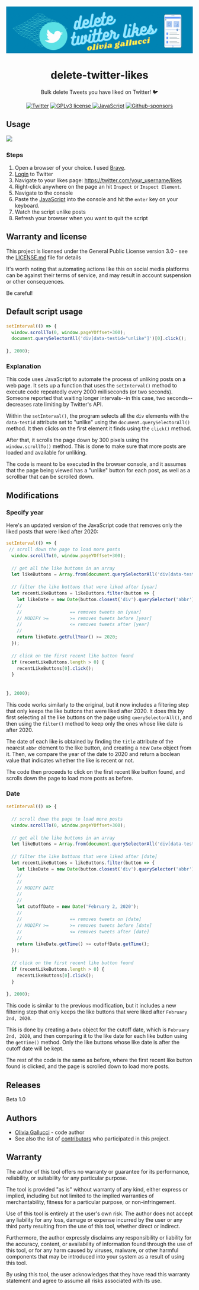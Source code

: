 ![delete-twitter-likes GIF](delete-twitter-likes.gif)

<div align="center">
 
  # delete-twitter-likes 

  Bulk delete Tweets you have liked on Twitter! :bird:
  
  <a href="https://twitter.com/OliviaGalluccii">![Twitter](https://img.shields.io/badge/Twitter-%231DA1F2.svg?style=for-the-badge&logo=Twitter&logoColor=white)</a>
  <a href="https://github.com/oliviagallucci/delete-twitter-likes/blob/main/LICENSE.md">![GPLv3 license](https://img.shields.io/badge/License-GPLv3-green.svg?style=for-the-badge)
  <a href="https://www.javascript.com/">![JavaScript](https://img.shields.io/badge/javascript-9558B2.svg?style=for-the-badge&logo=JavaScript&logoColor=%23F7DF1E)</a>
  <a href="https://github.com/sponsors/oliviagallucci">![Github-sponsors](https://img.shields.io/badge/sponsor-pink?style=for-the-badge&logo=GitHub-Sponsors&logoColor=#EA4AAA)</a>

</div>

## Usage 
![](https://github.com/oliviagallucci/delete-twitter-likes/blob/main/delete-twitter-likes-usage.gif)

### Steps
1. Open a browser of your choice. I used [Brave](https://brave.com/).
2. [Login](https://twitter.com/login?lang=en) to Twitter 
3. Navigate to your likes page: https://twitter.com/your_username/likes
4. Right-click anywhere on the page an hit `Inspect` or `Inspect Element`.
5. Navigate to the console 
6. Paste the [JavaScript](https://github.com/oliviagallucci/delete-twitter-likes#default-script-usage) into the console and hit the `enter` key on your keyboard. 
7. Watch the script unlike posts
8. Refresh your browser when you want to quit the script 

## Warranty and license
This project is licensed under the General Public License version 3.0 - see the [LICENSE.md](LICENSE.md) file for details

It's worth noting that automating actions like this on social media platforms can be against their terms of service, and may result in account suspension or other consequences.

Be careful! 

## Default script usage 

```JavaScript
setInterval(() => {
  window.scrollTo(0, window.pageYOffset+300);
  document.querySelectorAll('div[data-testid="unlike"]')[0].click(); 
 
}, 2000);
```

### Explanation

This code uses JavaScript to automate the process of unliking posts on a web page. It sets up a function that uses the `setInterval()` method to execute code repeatedly every 2000 milliseconds (or two seconds). Someone reported that waiting longer intervals--in this case, two seconds--decreases rate limiting by Twitter's API. 


Within the `setInterval()`, the program selects all the `div` elements with the `data-testid` attribute set to "unlike" using the `document.querySelectorAll()` method. It then clicks on the first element it finds using the `click()` method.

After that, it scrolls the page down by 300 pixels using the `window.scrollTo()` method. This is done to make sure that more posts are loaded and available for unliking.

The code is meant to be executed in the browser console, and it assumes that the page being viewed has a "unlike" button for each post, as well as a scrollbar that can be scrolled down. 

## Modifications 

### Specify year 

Here's an updated version of the JavaScript code that removes only the liked posts that were liked after 2020:

```JavaScript 
setInterval(() => {
 // scroll down the page to load more posts
  window.scrollTo(0, window.pageYOffset+300);
  
  // get all the like buttons in an array
  let likeButtons = Array.from(document.querySelectorAll('div[data-testid="unlike"]'));

  // filter the like buttons that were liked after [year]
  let recentLikeButtons = likeButtons.filter(button => {
    let likeDate = new Date(button.closest('div').querySelector('abbr').getAttribute('title'));   
    //                 
    //                  == removes tweets on [year]
    // MODIFY >=        >= removes tweets before [year]
    //                  <= removes tweets after [year]
    //
    return likeDate.getFullYear() >= 2020; 
  });

  // click on the first recent like button found
  if (recentLikeButtons.length > 0) {
    recentLikeButtons[0].click();
  }

 
}, 2000);
```

This code works similarly to the original, but it now includes a filtering step that only keeps the like buttons that were liked after 2020. It does this by first selecting all the like buttons on the page using `querySelectorAll()`, and then using the `filter()` method to keep only the ones whose like date is after 2020.

The date of each like is obtained by finding the `title` attribute of the nearest `abbr` element to the like button, and creating a new `Date` object from it. Then, we compare the year of the date to 2020 and return a boolean value that indicates whether the like is recent or not.

The code then proceeds to click on the first recent like button found, and scrolls down the page to load more posts as before.

### Date 

```JavaScript
setInterval(() => {

  // scroll down the page to load more posts
  window.scrollTo(0, window.pageYOffset+300);
  
  // get all the like buttons in an array
  let likeButtons = Array.from(document.querySelectorAll('div[data-testid="unlike"]'));

  // filter the like buttons that were liked after [date]
  let recentLikeButtons = likeButtons.filter(button => {
    let likeDate = new Date(button.closest('div').querySelector('abbr').getAttribute('title'));
    //
    //                          
    // MODIFY DATE           
    //
    //
    let cutoffDate = new Date('February 2, 2020');
    //                      
    //                  == removes tweets on [date]
    // MODIFY >=        >= removes tweets before [date]
    //                  <= removes tweets after [date]
    //
    return likeDate.getTime() >= cutoffDate.getTime();
  });

  // click on the first recent like button found
  if (recentLikeButtons.length > 0) {
    recentLikeButtons[0].click();
  }

}, 2000);
```

This code is similar to the previous modification, but it includes a new filtering step that only keeps the like buttons that were liked after `February 2nd, 2020`.

This is done by creating a `Date` object for the cutoff date, which is `February 2nd, 2020`, and then comparing it to the like date for each like button using the `getTime()` method. Only the like buttons whose like date is after the cutoff date will be kept.

The rest of the code is the same as before, where the first recent like button found is clicked, and the page is scrolled down to load more posts.

## Releases 

Beta 1.0

## Authors

* [Olivia Gallucci](https://github.com/oliviagallucci) - code author 
* See also the list of [contributors](https://github.com/oliviagallucci/delete-twitter-likes) who participated in this project.

## Warranty  
The author of this tool offers no warranty or guarantee for its performance, reliability, or suitability for any particular purpose.

The tool is provided "as is" without warranty of any kind, either express or implied, including but not limited to the implied warranties of merchantability, fitness for a particular purpose, or non-infringement.

Use of this tool is entirely at the user's own risk. The author does not accept any liability for any loss, damage or expense incurred by the user or any third party resulting from the use of this tool, whether direct or indirect.

Furthermore, the author expressly disclaims any responsibility or liability for the accuracy, content, or availability of information found through the use of this tool, or for any harm caused by viruses, malware, or other harmful components that may be introduced into your system as a result of using this tool.

By using this tool, the user acknowledges that they have read this warranty statement and agree to assume all risks associated with its use.
